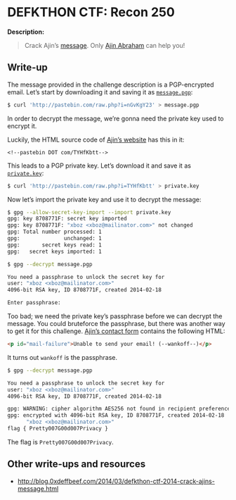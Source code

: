 # DEFKTHON CTF: Recon 250

**Description:**

> Crack Ajin’s [message](http://pastebin.com/nGvKgY23).
> Only [Ajin Abraham](https://www.google.com/#q=ajin+abraham) can help you!

## Write-up

The message provided in the challenge description is a PGP-encrypted email. Let’s start by downloading it and saving it as [`message.pgp`](message.pgp):

```bash
$ curl 'http://pastebin.com/raw.php?i=nGvKgY23' > message.pgp
```

In order to decrypt the message, we’re gonna need the private key used to encrypt it.

Luckily, the HTML source code of [Ajin’s website](http://opensecurity.in/ajinabraham.com/) has this in it:

```
<!--pastebin DOT com/TYHfKbtt-->
```

This leads to a PGP private key. Let’s download it and save it as [`private.key`](private.key):

```bash
$ curl 'http://pastebin.com/raw.php?i=TYHfKbtt' > private.key
```

Now let’s import the private key and use it to decrypt the message:

```bash
$ gpg --allow-secret-key-import --import private.key
gpg: key 8708771F: secret key imported
gpg: key 8708771F: "xboz <xboz@mailinator.com>" not changed
gpg: Total number processed: 1
gpg:              unchanged: 1
gpg:       secret keys read: 1
gpg:   secret keys imported: 1

$ gpg --decrypt message.pgp

You need a passphrase to unlock the secret key for
user: "xboz <xboz@mailinator.com>"
4096-bit RSA key, ID 8708771F, created 2014-02-18

Enter passphrase:
```

Too bad; we need the private key’s passphrase before we can decrypt the message. You could bruteforce the passphrase, but there was another way to get it for this challenge. [Ajin’s contact form](http://opensecurity.in/ajinabraham.com/) contains the following HTML:

```html
<p id="mail-failure">Unable to send your email! (--wankoff--)</p>
```

It turns out `wankoff` is the passphrase.

```bash
$ gpg --decrypt message.pgp

You need a passphrase to unlock the secret key for
user: "xboz <xboz@mailinator.com>"
4096-bit RSA key, ID 8708771F, created 2014-02-18

gpg: WARNING: cipher algorithm AES256 not found in recipient preferences
gpg: encrypted with 4096-bit RSA key, ID 8708771F, created 2014-02-18
      "xboz <xboz@mailinator.com>"
flag { Pretty007G00d007Privacy }
```

The flag is `Pretty007G00d007Privacy`.

## Other write-ups and resources

* <http://blog.0xdeffbeef.com/2014/03/defkthon-ctf-2014-crack-ajins-message.html>
